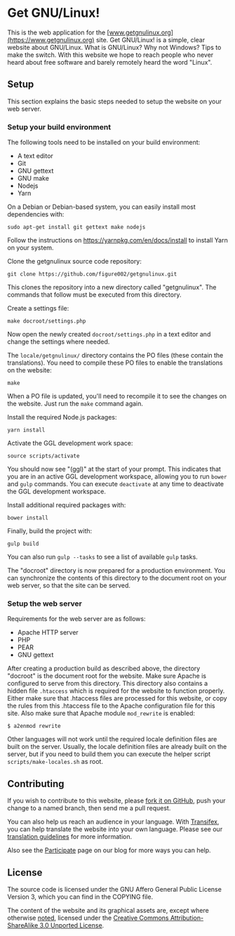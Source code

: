 # Get GNU/Linux!

This is the web application for the
[www.getgnulinux.org](https://www.getgnulinux.org) site. Get GNU/Linux! is a
simple, clear website about GNU/Linux. What is GNU/Linux? Why not Windows? Tips
to make the switch. With this website we hope to reach people who never heard
about free software and barely remotely heard the word "Linux".


## Setup

This section explains the basic steps needed to setup the website on your web
server.

### Setup your build environment

The following tools need to be installed on your build environment:
* A text editor
* Git
* GNU gettext
* GNU make
* Nodejs
* Yarn

On a Debian or Debian-based system, you can easily install most dependencies
with:

    sudo apt-get install git gettext make nodejs

Follow the instructions on <https://yarnpkg.com/en/docs/install> to install
Yarn on your system.

Clone the getgnulinux source code repository:

    git clone https://github.com/figure002/getgnulinux.git

This clones the repository into a new directory called "getgnulinux". The
commands that follow must be executed from this directory.

Create a settings file:

    make docroot/settings.php

Now open the newly created `docroot/settings.php` in a text editor and change
the settings where needed.

The `locale/getgnulinux/` directory contains the PO files (these contain the
translations). You need to compile these PO files to enable the translations on
the website:

    make

When a PO file is updated, you'll need to recompile it to see the changes on
the website. Just run the `make` command again.

Install the required Node.js packages:

    yarn install

Activate the GGL development work space:

    source scripts/activate

You should now see "(ggl)" at the start of your prompt. This indicates that you
are in an active GGL development workspace, allowing you to run `bower` and
`gulp` commands. You can execute `deactivate` at any time to deactivate the GGL
development workspace.

Install additional required packages with:

    bower install

Finally, build the project with:

    gulp build

You can also run `gulp --tasks` to see a list of available `gulp` tasks.

The "docroot" directory is now prepared for a production environment. You can
synchronize the contents of this directory to the document root on your web
server, so that the site can be served.


### Setup the web server

Requirements for the web server are as follows:
* Apache HTTP server
* PHP
* PEAR
* GNU gettext

After creating a production build as described above, the directory "docroot"
is the document root for the website. Make sure Apache is configured to serve
from this directory. This directory also contains a hidden file `.htaccess`
which is required for the website to function properly. Either make sure that
.htaccess files are processed for this website, or copy the rules from this
.htaccess file to the Apache configuration file for this site. Also make sure
that Apache module `mod_rewrite` is enabled:

    $ a2enmod rewrite

Other languages will not work until the required locale definition files are
built on the server. Usually, the locale definition files are already built on
the server, but if you need to build them you can execute the helper script
`scripts/make-locales.sh` as root.


## Contributing

If you wish to contribute to this website, please [fork it on
GitHub](https://github.com/figure002/getgnulinux), push your change to a named
branch, then send me a pull request.

You can also help us reach an audience in your language. With
[Transifex](https://www.transifex.com/serrano/getgnulinux/), you can help
translate the website into your own language. Please see our [translation
guidelines](https://blog.getgnulinux.org/participate/translation/) for more
information.

Also see the [Participate](https://blog.getgnulinux.org/participate/) page on
our blog for more ways you can help.


## License

The source code is licensed under the GNU Affero General Public License Version
3, which you can find in the COPYING file.

The content of the website and its graphical assets are, except where otherwise
[noted](https://www.getgnulinux.org/legal/), licensed under the [Creative
Commons Attribution-ShareAlike 3.0 Unported
License](https://creativecommons.org/licenses/by-sa/3.0/).

